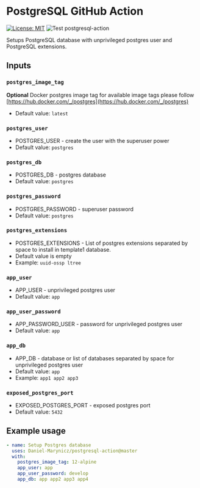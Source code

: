 # PostgreSQL GitHub Action

[![License: MIT](https://img.shields.io/badge/License-MIT-yellow.svg)](https://github.com/Daniel-Marynicz/postgresql-action/blob/master/LICENSE)
![Test postgresql-action](https://github.com/Daniel-Marynicz/postgresql-action/workflows/Test%20postgresql-action/badge.svg)

Setups PostgreSQL database  with unprivileged postgres user and PostgreSQL extensions.

## Inputs

### `postgres_image_tag`

**Optional** Docker postgres image tag for available image tags please follow 
[https://hub.docker.com/_/postgres](https://hub.docker.com/_/postgres)
* Default value:  `latest`

### `postgres_user` 

* POSTGRES_USER - create the user with the superuser power
* Default value:  `postgres`

### `postgres_db`

* POSTGRES_DB - postgres database
* Default value:  `postgres`

### `postgres_password`

* POSTGRES_PASSWORD - superuser password
* Default value:  `postgres`

### `postgres_extensions`

* POSTGRES_EXTENSIONS - List of postgres extensions separated by space to install in template1 database.
* Default value is empty
* Example: `uuid-ossp ltree`

### `app_user`

* APP_USER - unprivileged postgres user
* Default value: `app`

### `app_user_password`

* APP_PASSWORD_USER - password for unprivileged postgres user
* Default value: `app`

### `app_db`

* APP_DB - database or list of databases separated by space for unprivileged postgres user
* Default value: `app`
* Example: `app1 app2 app3`

### `exposed_postgres_port`

* EXPOSED_POSTGRES_PORT - exposed postgres port
* Default value: `5432`


## Example usage

```yaml
- name: Setup Postgres database
  uses: Daniel-Marynicz/postgresql-action@master
  with:
    postgres_image_tag: 12-alpine
    app_user: app
    app_user_password: develop
    app_db: app app2 app3 app4

```

